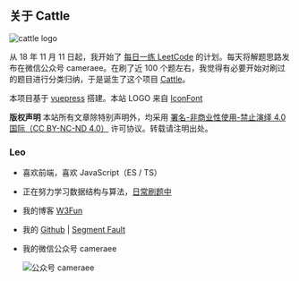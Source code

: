 ## 关于 Cattle

![cattle logo](https://w3fun-1253290453.cos.ap-chengdu.myqcloud.com/cattle/meta/cattle-128.png)

从 18 年 11 月 11 日起，我开始了 [每日一练 LeetCode](https://blog.w3fun.com/zh/daily-plan-for-leetcode/) 的计划。每天将解题思路发布在微信公众号 cameraee。在刷了近 100 个题左右，我觉得有必要开始对刷过的题目进行分类归纳，于是诞生了这个项目 [Cattle](https://github.com/swpuLeo/leetcode)。

本项目基于 [vuepress](https://vuepress.vuejs.org/zh/) 搭建。本站 LOGO 来自 [IconFont](https://www.iconfont.cn/user/detail?spm=a313x.7781069.0.d214f71f6&uid=4730398)

**版权声明** 本站所有文章除特别声明外，均采用 [署名-非商业性使用-禁止演绎 4.0 国际（CC BY-NC-ND 4.0）](https://creativecommons.org/licenses/by-nc-nd/4.0/) 许可协议。转载请注明出处。



### Leo

- 喜欢前端，喜欢 JavaScript（ES / TS）

- 正在努力学习数据结构与算法，[日常刷题中](https://blog.w3fun.com/zh/daily-plan-for-leetcode/)

- 我的博客 [W3Fun](https://blog.w3fun.com)

- 我的 [Github](https://github.com/swpuleo) | [Segment Fault](https://segmentfault.com/u/swpuleo)

- 我的微信公众号 cameraee

  ![公众号 cameraee](https://blogw3fun-1253290453.cos.ap-chengdu.myqcloud.com/meta/qrcode_v3_sm.jpg)